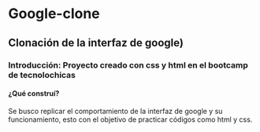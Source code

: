 # Google-clone 
## Clonación de la interfaz de google)
### Introducción: Proyecto creado con css y html  en el bootcamp de tecnolochicas
#### ¿Qué construí?
Se busco replicar el comportamiento de la interfaz de google y su funcionamiento, esto con el objetivo de practicar códigos como html y css. 



